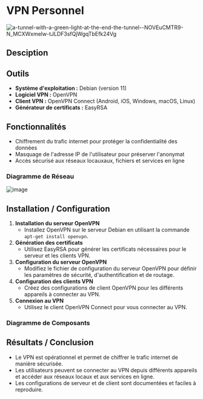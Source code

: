# VPN Personnel
![a-tunnel-with-a-green-light-at-the-end-the-tunnel--NOVEuCMTR9-N_MCXWxmelw-tJLDF3sfQjWgqTbEfk24Vg](https://github.com/user-attachments/assets/7bef042a-d58e-40e6-9431-841343552fe0)

## Desciption

## Outils

- **Système d'exploitation :** Debian (version 11)
- **Logiciel VPN :** OpenVPN
- **Client VPN :** OpenVPN Connect (Android, iOS, Windows, macOS, Linux)
- **Générateur de certificats :** EasyRSA

## Fonctionnalités
- Chiffrement du trafic internet pour protéger la confidentialité des données
- Masquage de l'adresse IP de l'utilisateur pour préserver l'anonymat
- Accès sécurisé aux réseaux locauxaux, fichiers et services en ligne 

### Diagramme de Réseau

![image](https://github.com/user-attachments/assets/3cd7b463-f390-4416-a867-cb42941b979c)

## Installation / Configuration

1. **Installation du serveur OpenVPN**
   - Installez OpenVPN sur le serveur Debian en utilisant la commande `apt-get install openvpn`.
2. **Génération des certificats**
   - Utilisez EasyRSA pour générer les certificats nécessaires pour le serveur et les clients VPN.
3. **Configuration du serveur OpenVPN**
   - Modifiez le fichier de configuration du serveur OpenVPN pour définir les paramètres de sécurité, d'authentification et de routage.
4. **Configuration des clients VPN**
   - Créez des configurations de client OpenVPN pour les différents appareils à connecter au VPN.
5. **Connexion au VPN**
   - Utilisez le client OpenVPN Connect pour vous connecter au VPN.

### Diagramme de Composants


## Résultats / Conclusion

- Le VPN est opérationnel et permet de chiffrer le trafic internet de manière sécurisée.
- Les utilisateurs peuvent se connecter au VPN depuis différents appareils et accéder aux réseaux locaux et aux services en ligne.
- Les configurations de serveur et de client sont documentées et faciles à reproduire.
